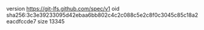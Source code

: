 version https://git-lfs.github.com/spec/v1
oid sha256:3c3e39233095d42ebaa6bb802c4c2c088c5e2c8f0c3045c85c18a2eacdfccde7
size 13345

